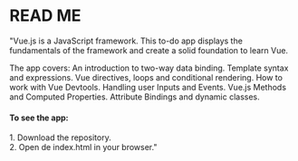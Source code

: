 <h1>READ ME </h1> 
"Vue.js is a JavaScript framework. This to-do app displays the fundamentals of the framework and create a solid foundation to learn Vue.

The app covers:
An introduction to two-way data binding.
Template syntax and expressions.
Vue directives, loops and conditional rendering.
How to work with Vue Devtools.
Handling user Inputs and Events.
Vue.js Methods and Computed Properties.
Attribute Bindings and dynamic classes.

<h4>To see the app:</h4>
1. Download the repository. <br>
2. Open de index.html in your browser."
